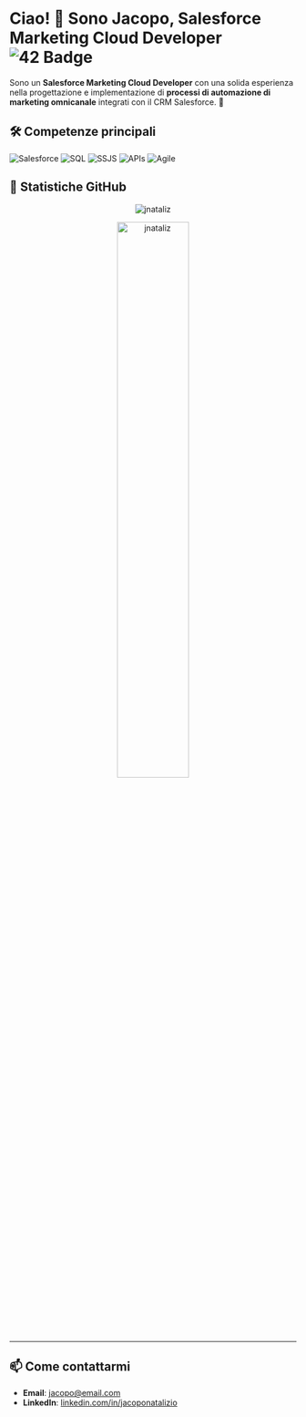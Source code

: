 # Ciao! 👋 Sono Jacopo, Salesforce Marketing Cloud Developer ![42 Badge](https://img.shields.io/badge/42-fff?logo=42&logoColor=000&style=for-the-badge)

Sono un **Salesforce Marketing Cloud Developer** con una solida esperienza nella progettazione e implementazione di **processi di automazione di marketing omnicanale** integrati con il CRM Salesforce. 🚀

## 🛠️ Competenze principali

![Salesforce](https://img.shields.io/badge/Salesforce-MarketingCloud-blue?style=flat-square&logo=salesforce)
![SQL](https://img.shields.io/badge/SQL-Advanced-blue?style=flat-square&logo=sql)
![SSJS](https://img.shields.io/badge/SSJS-Advanced-blue?style=flat-square&logo=javascript)
![APIs](https://img.shields.io/badge/APIs-Integration-orange?style=flat-square&logo=api)
![Agile](https://img.shields.io/badge/Agile-Methodology-green?style=flat-square&logo=agile)

## 🏅 Statistiche GitHub

<p align="center"><img src="https://github-profile-trophy.vercel.app/?username=jnataliz&theme=dracula&column=4" alt="jnataliz" /></p>
<p align="center"><img src="https://github-readme-stats.vercel.app/api?username=jnataliz&show_icons=true&theme=radical&locale=en&count_private=true&hide=issues" alt="jnataliz" width="50%" /></p>

---

## 📫 Come contattarmi

- **Email**: [jacopo@email.com](mailto:nataliziojacopo@gmail.com)
- **LinkedIn**: [linkedin.com/in/jacoponatalizio](https://www.linkedin.com/in/jnataliz)